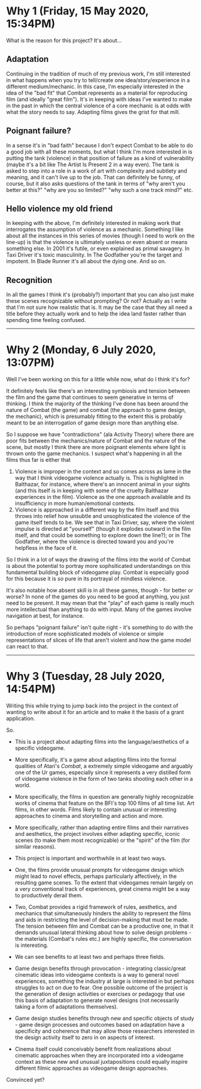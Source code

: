 # Why 1 (Friday, 15 May 2020, 15:34PM)

What is the reason for this project? It's about...

## Adaptation

Continuing in the tradition of much of my previous work, I'm still interested in what happens when you try to tell/create one idea/story/experience in a different medium/mechanic. In this case, I'm especially interested in the idea of the "bad fit" that Combat represents as a material for reproducing film (and ideally "great film"). It's in keeping with ideas I've wanted to make in the past in which the central violence of a core mechanic is at odds with what the story needs to say. Adapting films gives the grist for that mill.

## Poignant failure?

In a sense it's in "bad faith" because I don't expect Combat to be able to do a good job with all these moments, but what I think I'm more interested in is putting the tank (violence) in that position of failure as a kind of vulnerability (maybe it's a bit like The Artist Is Present 2 in a way even). The tank is asked to step into a role in a work of art with complexity and subtlety and meaning, and it can't live up to the job. That can definitely be funny, of course, but it also asks questions of the tank in terms of "why aren't you better at this?" "why are you so limited?" "why such a one track mind?" etc.

## Hello violence my old friend

In keeping with the above, I'm definitely interested in making work that interrogates the assumption of violence as a mechanic. Something I like about all the instances in this series of movies (though I need to work on the line-up) is that the violence is ultimately useless or even absent or means something else. In 2001 it's futile, or even explained as primal savagery. In Taxi Driver it's toxic masculinity. In The Godfather you're the target and impotent. In Blade Runner it's all about the dying one. And so on.

## Recognition

In all the games I think it's (probably?) important that you can also just make these scenes recognizable without prompting? Or not? Actually as I write that I'm not sure how realistic that is. It may be the case that they all need a title before they actually work and to help the idea land faster rather than spending time feeling confused.

---

# Why 2 (Monday, 6 July 2020, 13:07PM)

Well I've been working on this for a little while now, what do I think it's for?

It definitely feels like there's an interesting symbiosis and tension between the film and the game that continues to seem generative in terms of thinking. I think the majority of the thinking I've done has been around the nature of Combat (the game) and combat (the approach to game design, the mechanic), which is presumably fitting to the extent this is probably meant to be an interrogation of game design more than anything else.

So I suppose we have "contradictions" (ala Activity Theory) where there are poor fits between the mechanics/nature of Combat and the nature of the scene, but mostly I think there are more poignant elements where light is thrown onto the game mechanics. I suspect what's happening in all the films thus far is either that

1. Violence is improper in the context and so comes across as lame in the way that I think videogame violence actually is. This is highlighted in Balthazar, for instance, where there's an innocent animal in your sights (and this itself is in keeping with some of the cruelty Balthazar experiences in the film). Violence as the one approach available and its insufficiency in more human/emotional contexts.
1. Violence is approached in a different way by the film itself and this throws into relief how unsubtle and unsophisticated the violence of the game itself tends to be. We see that in Taxi Driver, say, where the violent impulse is directed at "yourself" (though it explodes outward in the film itself, and that could be something to explore down the line?); or in The Godfather, where the violence is directed toward you and you're helpfless in the face of it.

So I think in a lot of ways the drawing of the films into the world of Combat is about the potential to portray more sophsiticated understandings on this fundamental building block of videogame play. Combat is especially good for this because it is _so_ pure in its portrayal of mindless violence.

It's also notable how absent skill is in all these games, though - for better or worse? In none of the games do you need to be good at anything, you just need to be present. It may mean that the "play" of each game is really much more intellectual than anything to do with input. Many of the games involve navigation at best, for instance.

So perhaps "poignant failure" isn't quite right - it's something to do with the introduction of more sophisticated models of violence or simple representations of slices of life that aren't violent and how the game model can react to that.

---

# Why 3 (Tuesday, 28 July 2020, 14:54PM)

Writing this while trying to jump back into the project in the context of wanting to write about it for an article and to make it the basis of a grant application.

So.

- This is a project about adapting films into the language/aesthetics of a specific videogame.

- More specifically, it's a game about adapting films into the formal qualities of Atari's _Combat_, a extremely simple videogame and arguably one of the Ur games, especially since it represents a very distilled form of videogame violence in the form of two tanks shooting each other in a world.

- More specifically, the films in question are generally highly recognizable works of cinema that feature on the BFI's top 100 films of all time list. Art films, in other words. Films likely to contain unusual or interesting approaches to cinema and storytelling and action and more.

- More specifically, rather than adapting entire films and their narratives and aesthetics, the project involves either adapting specific, iconic scenes (to make them most recognizable) or the "spirit" of the film (for similar reasons).

- This project is important and worthwhile in at least two ways.

- One, the films provide unusual prompts for videogame design which might lead to novel effects, perhaps particularly affectively, in the resulting game scenes. To the extent that videogames remain largely on a very conventional track of experiences, great cinema might be a way to productively derail them.

- Two, Combat provides a rigid framework of rules, aesthetics, and mechanics that simultaneously hinders the ability to represent the films and aids in restricting the level of decision-making that must be made. The tension between film and Combat can be a productive one, in that it demands unusual lateral thinking about how to solve design problems - the materials (Combat's rules etc.) are highly specific, the conversation is interesting.

- We can see benefits to at least two and perhaps three fields.

- Game design benefits through provocation - integrating classic/great cinematic ideas into videogame contexts is a way to general novel experiences, something the industry at large is interested in but perhaps struggles to act on due to fear. One possible outcome of the project is the generation of design activities or exercises or pedagogy that use this basis of adaptation to generate novel designs (not necessarily taking a form of adaptations themselves).

- Game design studies benefits through new and specific objects of study - game design processes and outcomes based on adaptation have a specificity and coherence that may allow those researchers interested in the design activity itself to zero in on aspects of interest.

- Cinema itself could conceivably benefit from realizations about cinematic approaches when they are incorporated into a videogame context as these new and unusual juxtapositions could equally inspire different filmic approaches as videogame design approaches.

Convinced yet?
